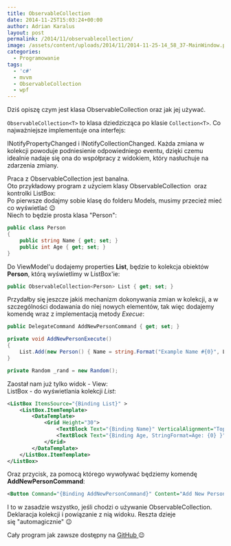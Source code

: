 ```yaml
---
title: ObservableCollection
date: 2014-11-25T15:03:24+00:00
author: Adrian Karalus
layout: post
permalink: /2014/11/observablecollection/
image: /assets/content/uploads/2014/11/2014-11-25-14_58_37-MainWindow.png
categories:
  - Programowanie
tags:
  - 'c#'
  - mvvm
  - ObservableCollection
  - wpf
---
```

Dziś opiszę czym jest klasa ObservableCollection oraz jak jej używać.  
<!--more-->

  
`ObservableCollection<T>` to klasa dziedzicząca po klasie `Collection<T>`. Co najważniejsze implementuje ona interfejs:

INotifyPropertyChanged i INotifyCollectionChanged. Każda zmiana w kolekcji powoduje podniesienie odpowiedniego eventu, dzięki czemu idealnie nadaje się ona do współpracy z widokiem, który nasłuchuje na zdarzenia zmiany.

Praca z ObservableCollection jest banalna.  
Oto przykładowy program z użyciem klasy ObservableCollection  oraz kontrolki ListBox:  
Po pierwsze dodajmy sobie klasę do folderu Models, musimy przecież mieć co wyświetlać 😉  
Niech to będzie prosta klasa "Person":

```csharp
public class Person
{
    public string Name { get; set; }
    public int Age { get; set; }
}
```

Do ViewModel'u dodajemy properties **List**, będzie to kolekcja obiektów **Person**, którą wyświetlimy w ListBox'ie:

```csharp
public ObservableCollection<Person> List { get; set; }
```

Przydałby się jeszcze jakiś mechanizm dokonywania zmian w kolekcji, a w szczególności dodawania do niej nowych elementów, tak więc dodajemy komendę wraz z implementacją metody *Execue*:

```csharp
public DelegateCommand AddNewPersonCommand { get; set; }

private void AddNewPersonExecute()
{
    List.Add(new Person() { Name = string.Format("Example Name #{0}", List.Count + 1), Age = _rand.Next(0 , 130) });
}

private Random _rand = new Random();
```

 

Zaostał nam już tylko widok - View:  
ListBox - do wyświetlania kolekcji *List*:

```xml
<ListBox ItemsSource="{Binding List}" >
    <ListBox.ItemTemplate>
        <DataTemplate>
            <Grid Height="30">
                <TextBlock Text="{Binding Name}" VerticalAlignment="Top" HorizontalAlignment="Left"/>
                <TextBlock Text="{Binding Age, StringFormat=Age: {0} }" VerticalAlignment="Bottom" HorizontalAlignment="Right"/>
            </Grid>
        </DataTemplate>
    </ListBox.ItemTemplate>
</ListBox>
```

Oraz przycisk, za pomocą którego wywoływać będziemy komendę **AddNewPersonCommand**:

```xml
<Button Command="{Binding AddNewPersonCommand}" Content="Add New Person" VerticalAlignment="Center" HorizontalAlignment="Center" Padding="5,2"/>
```

I to w zasadzie wszystko, jeśli chodzi o używanie ObservableCollection. Deklaracja kolekcji i powiązanie z nią widoku. Reszta dzieje się "automagicznie" 😉

Cały program jak zawsze dostępny na [GitHub ](https://github.com/AdrianRamzes/ObservableCollectionExample)😉